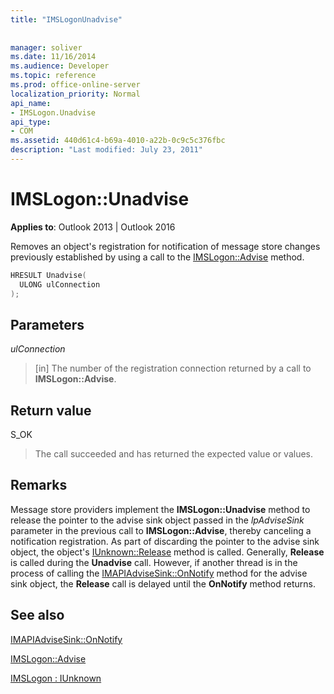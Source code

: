 ```yaml
---
title: "IMSLogonUnadvise"
 
 
manager: soliver
ms.date: 11/16/2014
ms.audience: Developer
ms.topic: reference
ms.prod: office-online-server
localization_priority: Normal
api_name:
- IMSLogon.Unadvise
api_type:
- COM
ms.assetid: 440d61c4-b69a-4010-a22b-0c9c5c376fbc
description: "Last modified: July 23, 2011"
---
```


# IMSLogon::Unadvise

  
  
**Applies to**: Outlook 2013 | Outlook 2016 
  
Removes an object's registration for notification of message store changes previously established by using a call to the [IMSLogon::Advise](imslogon-advise.md) method. 
  
```cpp
HRESULT Unadvise(
  ULONG ulConnection
);
```

## Parameters

 _ulConnection_
  
> [in] The number of the registration connection returned by a call to **IMSLogon::Advise**.
    
## Return value

S_OK 
  
> The call succeeded and has returned the expected value or values.
    
## Remarks

Message store providers implement the **IMSLogon::Unadvise** method to release the pointer to the advise sink object passed in the  _lpAdviseSink_ parameter in the previous call to **IMSLogon::Advise**, thereby canceling a notification registration. As part of discarding the pointer to the advise sink object, the object's [IUnknown::Release](http://msdn.microsoft.com/en-us/library/ms682317%28v=VS.85%29.aspx) method is called. Generally, **Release** is called during the **Unadvise** call. However, if another thread is in the process of calling the [IMAPIAdviseSink::OnNotify](imapiadvisesink-onnotify.md) method for the advise sink object, the **Release** call is delayed until the **OnNotify** method returns. 
  
## See also



[IMAPIAdviseSink::OnNotify](imapiadvisesink-onnotify.md)
  
[IMSLogon::Advise](imslogon-advise.md)
  
[IMSLogon : IUnknown](imslogoniunknown.md)

